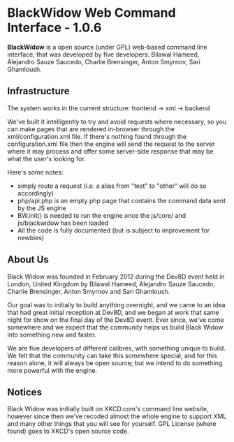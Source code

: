 BlackWidow Web Command Interface - 1.0.6
====================

**BlackWidow** is a open source (under GPL) web-based command line interface, that was developed by five developers: Bilawal Hameed, Alejandro Sauze Saucedo, Charlie Brensinger, Anton Smyrnov, Sari Ghamloush.

Infrastructure
---------------------
The system works in the current structure: frontend -> xml -> backend

We've built it intelligently to try and avoid requests where necessary, so you can make pages that are rendered in-browser through the xml/configuration.xml file. If there's nothing found through the configuration.xml file then the engine will send the request to the server where it may process and offer some server-side response that may be what the user's looking for.

Here's some notes:
* <aliases> simply route a request (i.e. a alias from "test" to "other" will do so accordingly)
* php/api.php is an empty php page that contains the command data sent by the JS engine
* BW.init() is needed to run the engine once the js/core/ and js/blackwidow has been loaded
* All the code is fully documented (but is subject to improvement for newbies)

About Us
---------------------
Black Widow was founded in February 2012 during the Dev8D event held in London, United Kingdom by Bilawal Hameed, Alejandro Sauze Saucedo, Charlie Brensinger, Anton Smyrnov and Sari Ghamloush.

Our goal was to initially to build anything overnight, and we came to an idea that had great initial reception at Dev8D, and we began at work that same night for show on the final day of the Dev8D event. Ever since, we've come somewhere and we expect that the community helps us build Black Widow into something new and faster.

We are five developers of different calibres, with something unique to build. We felt that the community can take this somewhere special, and for this reason alone, it will always be open source; but we intend to do something more powerful with the engine.

Notices
---------------------
Black Widow was initially built on XKCD.com's command line website, however since then we've recoded almost the whole engine to support XML and many other things that you will see for yourself. GPL License (where found) goes to XKCD's open source code.
